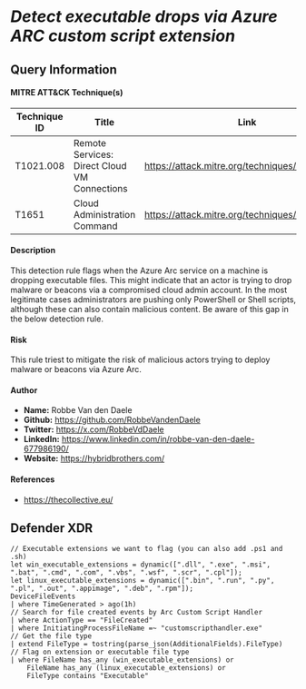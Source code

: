 # *Detect executable drops via Azure ARC custom script extension*

## Query Information

#### MITRE ATT&CK Technique(s)

| Technique ID | Title    | Link    |
| ---  | --- | --- |
| T1021.008 | Remote Services: Direct Cloud VM Connections | https://attack.mitre.org/techniques/T1021/008/ |
| T1651 | Cloud Administration Command | https://attack.mitre.org/techniques/T1651/ |


#### Description
This detection rule flags when the Azure Arc service on a machine is dropping executable files. This might indicate that an actor is trying to drop malware or beacons via a compromised cloud admin account. In the most legitimate cases administrators are pushing only PowerShell or Shell scripts, although these can also contain malicious content. Be aware of this gap in the below detection rule. 

#### Risk
This rule triest to mitigate the risk of malicious actors trying to deploy malware or beacons via Azure Arc.

#### Author <Optional>
- **Name:** Robbe Van den Daele
- **Github:** https://github.com/RobbeVandenDaele
- **Twitter:** https://x.com/RobbeVdDaele
- **LinkedIn:** https://www.linkedin.com/in/robbe-van-den-daele-677986190/
- **Website:** https://hybridbrothers.com/

#### References
- https://thecollective.eu/

## Defender XDR
```kql
// Executable extensions we want to flag (you can also add .ps1 and .sh)
let win_executable_extensions = dynamic([".dll", ".exe", ".msi", ".bat", ".cmd", ".com", ".vbs", ".wsf", ".scr", ".cpl"]);
let linux_executable_extensions = dynamic([".bin", ".run", ".py", ".pl", ".out", ".appimage", ".deb", ".rpm"]);
DeviceFileEvents
| where TimeGenerated > ago(1h)
// Search for file created events by Arc Custom Script Handler
| where ActionType == "FileCreated"
| where InitiatingProcessFileName =~ "customscripthandler.exe"
// Get the file type
| extend FileType = tostring(parse_json(AdditionalFields).FileType)
// Flag on extension or executable file type
| where FileName has_any (win_executable_extensions) or 
    FileName has_any (linux_executable_extensions) or 
    FileType contains "Executable"
```